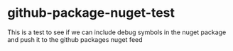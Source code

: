 # github-package-nuget-test
This is a test to see if we can include debug symbols in the nuget package and push it to the github packages nuget feed
